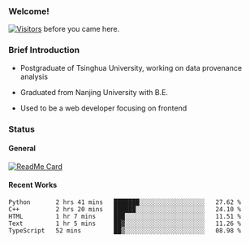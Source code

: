 ### Welcome!

[![Visitors](https://visitor-badge.laobi.icu/badge?page_id=HermitSun.HermitSun)]() before you came here.

### Brief Introduction

- Postgraduate of Tsinghua University, working on data provenance analysis

- Graduated from Nanjing University with B.E.

- Used to be a web developer focusing on frontend

### Status

#### General

[![ReadMe Card](https://github-readme-stats.hermitsun.vercel.app/api?username=HermitSun&count_private=true&show_icons=true)]()

#### Recent Works

<!--START_SECTION:waka-->
```text
Python       2 hrs 41 mins   ███████░░░░░░░░░░░░░░░░░░   27.62 % 
C++          2 hrs 20 mins   ██████░░░░░░░░░░░░░░░░░░░   24.10 % 
HTML         1 hr 7 mins     ███░░░░░░░░░░░░░░░░░░░░░░   11.51 % 
Text         1 hr 5 mins     ██▓░░░░░░░░░░░░░░░░░░░░░░   11.26 % 
TypeScript   52 mins         ██▒░░░░░░░░░░░░░░░░░░░░░░   08.98 % 
```
<!--END_SECTION:waka-->
